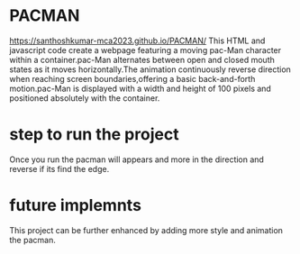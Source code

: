 # PACMAN
https://santhoshkumar-mca2023.github.io/PACMAN/
This HTML and javascript code create a webpage featuring a moving pac-Man character within a container.pac-Man alternates between open and closed mouth states as it moves horizontally.The animation continuously reverse direction when reaching screen boundaries,offering a basic back-and-forth motion.pac-Man is displayed with a width and height of 100 pixels and positioned absolutely with the container.

# step to run the project
Once you run the pacman will appears and more in the direction and reverse if its find the edge.

# future implemnts
This project can be further enhanced by adding more style and animation the pacman.


